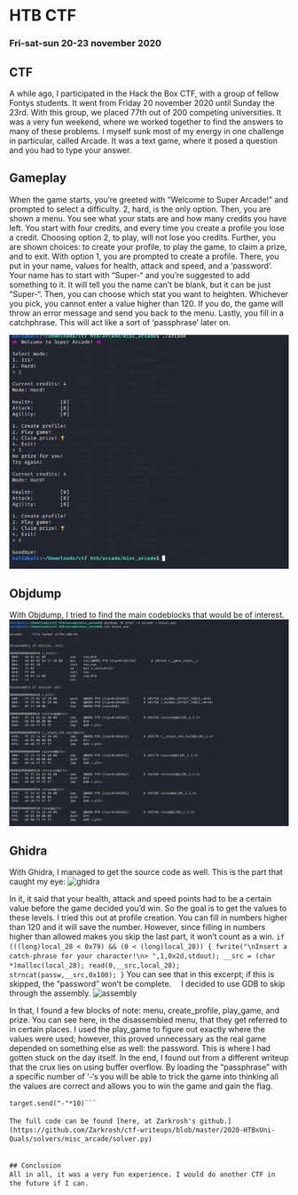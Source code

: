 # HTB CTF
### Fri-sat-sun 20-23 november 2020

## CTF
A while ago, I participated in the Hack the Box CTF, with a group of fellow Fontys students. It went from Friday 20 november 2020 until Sunday the 23rd. With this group, we placed 77th out of 200 competing universities. It was a very fun weekend, where we worked together to find the answers to many of these problems. I myself sunk most of my energy in one challenge in particular, called Arcade. It was a text game, where it posed a question and you had to type your answer. 

## Gameplay
When the game starts, you’re greeted with “Welcome to Super Arcade!” and prompted to select a difficulty. 2, hard, is the only option. Then, you are shown a menu. You see what your stats are and how many credits you have left. You start with four credits, and every time you create a profile you lose a credit. Choosing option 2, to play, will not lose you credits. Further, you are shown choices: to create your profile, to play the game, to claim a prize, and to exit. With option 1, you are prompted to create a profile. There, you put in your name, values for health, attack and speed, and a ‘password’. Your name has to start with “Super-“ and you’re suggested to add something to it. It will tell you the name can’t be blank, but it can be just “Super-“. Then, you can choose which stat you want to heighten. Whichever you pick, you cannot enter a value higher than 120. If you do,  the game will throw an error message and send you back to the menu.  Lastly, you fill in a catchphrase. This will act like a sort of ‘passphrase’ later on.

![gameplay](img/htbctf/gameplay.png)

## Objdump
With Objdump, I tried to find the main codeblocks that would be of interest. 
![Objdump](img/htbctf/objdump.png)
 
## Ghidra
With Ghidra, I managed to get the source code as well. This is the part that caught my eye:
![ghidra](img/htbctf/ghidraplaygame)
 
In it, it said that your health, attack and speed points had to be a certain value before the game decided you’d win. So the goal is to get the values to these levels. I tried this out at profile creation. You can fill in numbers higher than 120 and it will save the number. However, since filling in numbers higher than allowed makes you skip the last part, it won’t count as a win.
```if (((long)local_28 < 0x79) && (0 < (long)local_28)) { fwrite("\nInsert a catch-phrase for your character!\n> ",1,0x2d,stdout); __src = (char *)malloc(local_28); read(0,__src,local_28); strncat(passw,__src,0x100); }```
You can see that in this excerpt; if this is skipped, the “password” won’t be complete. 
I decided to use GDB to skip through the assembly. 
![assembly](img/htbctf/disass) 

In that, I found a few blocks of note: menu, create_profile, play_game, and prize. You can see here, in the disassembled menu, that they get referred to in certain places. I used the play_game to figure out exactly where the values were used; however, this proved unnecessary as the real game depended on something else as well: the password. This is where I had gotten stuck on the day itself. In the end, I found out from a different writeup that the crux lies on using buffer overflow. By loading the “passphrase” with a specific number of ‘-‘s you will be able to trick the game into thinking all the values are correct and allows you to win the game and gain the flag. 

```target.recv() # Insert a catch-phrase for your character!
target.send("-"*10)```

The full code can be found [here, at Zarkrosh's github.](https://github.com/Zarkrosh/ctf-writeups/blob/master/2020-HTBxUni-Quals/solvers/misc_arcade/solver.py) 


## Conclusion
All in all, it was a very fun experience. I would do another CTF in the future if I can. 